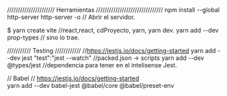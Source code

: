 //////////////////////  Herramientas  ///////////////////////////////
npm install --global http-server
http-server -o                        // Abrir el servidor.





$ yarn create vite  //react,react, cdProyecto, yarn, yarn dev.
yarn add --dev prop-types   // sino lo trae.

///////////  Testing  ////////////
                                    //https://jestjs.io/docs/getting-started
yarn add --dev jest
"test":"jest --watch"               //packed.json  -> scripts 
yarn add --dev @types/jest          //dependencia para tener en el intelisense Jest.


// Babel                            // https://jestjs.io/docs/getting-started    
yarn add --dev babel-jest @babel/core @babel/preset-env          

